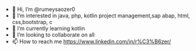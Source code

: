 - 👋 Hi, I’m @rumeysaozer0
- 👀 I’m interested in java, php, kotlin project management,sap abap, html, css,bootstrap, c
- 🌱 I’m currently learning kotlin
- 💞️ I’m looking to collaborate on all
- 📫 How to reach me https://www.linkedin.com/in/r%C3%B6zer/

<!---
rumeysaozer0/rumeysaozer0 is a ✨ special ✨ repository because its `README.md` (this file) appears on your GitHub profile.
You can click the Preview link to take a look at your changes.
--->
